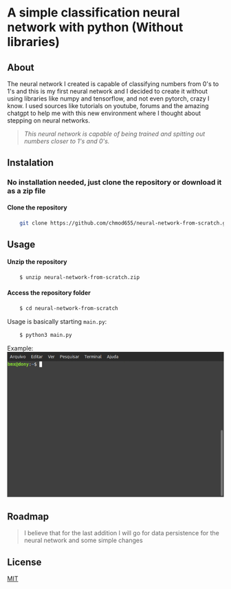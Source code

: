 # A simple classification neural network with python (Without libraries)

## About
The neural network I created is capable of classifying numbers from 0's to 1's and this is my first neural network and I decided to create it without using libraries like numpy and tensorflow, and not even pytorch, crazy I know. I used sources like tutorials on youtube, forums and the amazing chatgpt to help me with this new environment where I thought about stepping on neural networks.

 > *This neural network is capable of being trained and spitting out numbers closer to 1's and 0's.*

## Instalation
### No installation needed, just clone the repository or download it as a zip file

#### Clone the repository
```sh
    git clone https://github.com/chmod655/neural-network-from-scratch.git
```

## Usage 
#### Unzip the repository
```sh
    $ unzip neural-network-from-scratch.zip
```

#### Access the repository folder
```sh
    $ cd neural-network-from-scratch
```

Usage is basically starting `main.py`:
```python
    $ python3 main.py
```

Example:
![Example](./resource/example.gif)

## Roadmap
> I believe that for the last addition I will go for data persistence for the neural network and some simple changes

## License
[MIT](https://github.com/chmod655/neural-network-non-worked/blob/main/LICENSE)